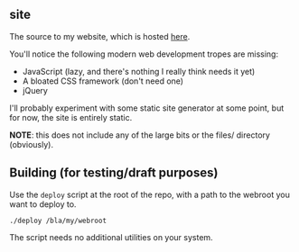 ## site

The source to my website, which is hosted [here](https://computernewb.com/~lily).

You'll notice the following modern web development tropes are missing:

- JavaScript (lazy, and there's nothing I really think needs it yet)
- A bloated CSS framework (don't need one)
- jQuery

I'll probably experiment with some static site generator at some point, but for now, the site is entirely static.

**NOTE**: this does not include any of the large bits or the files/ directory (obviously).

## Building (for testing/draft purposes)

Use the `deploy` script at the root of the repo, with a path to the webroot you want to deploy to.

`./deploy /bla/my/webroot`

The script needs no additional utilities on your system.
